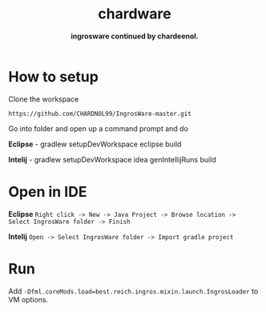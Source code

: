 <h1 align="center">chardware</h1>
<div align="center">
  <strong> ingrosware continued by chardeenol.</strong>
</div>
<br />

# How to setup
Clone the workspace
```
https://github.com/CHARDNOL99/IngrosWare-master.git
```
Go into folder and open up a command prompt and do

**Eclipse** -
gradlew setupDevWorkspace eclipse build

**Intelij** -
gradlew setupDevWorkspace idea genIntellijRuns build

# Open in IDE
**Eclipse**
```Right click -> New -> Java Project -> Browse location -> Select IngrosWare folder -> Finish```

**Intelij**
```Open -> Select IngrosWare folder -> Import gradle project```

# Run

Add ```-Dfml.coreMods.load=best.reich.ingros.mixin.launch.IngrosLoader``` to VM options.
